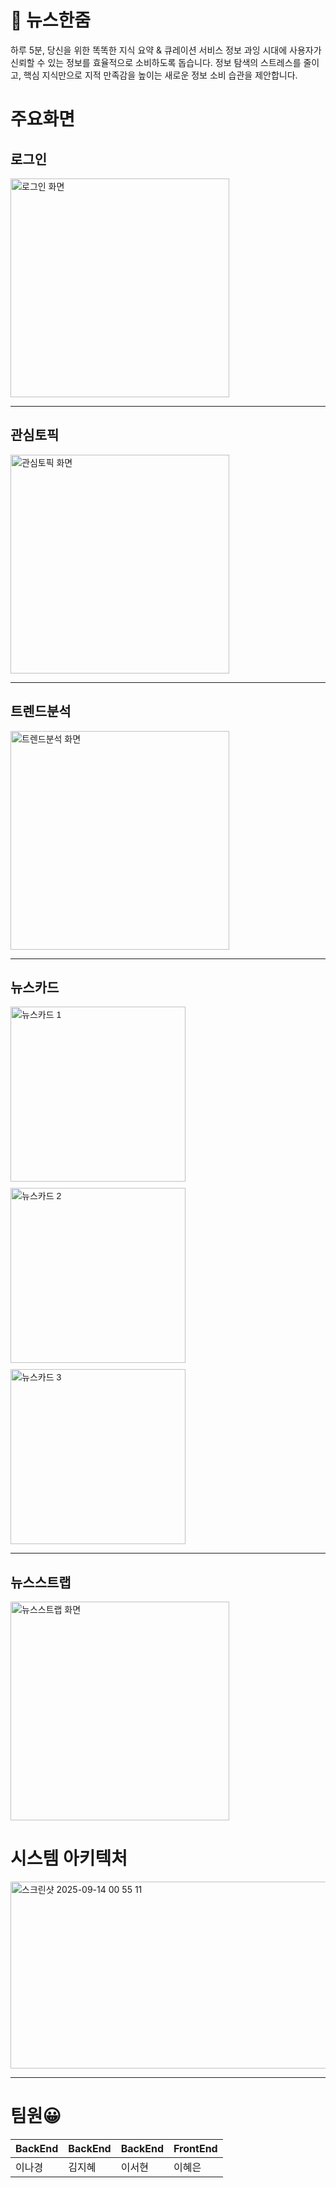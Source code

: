 <h1>📰 뉴스한줌</h1>
하루 5분, 당신을 위한 똑똑한 지식 요약 & 큐레이션 서비스 
정보 과잉 시대에 사용자가 신뢰할 수 있는 정보를 효율적으로 소비하도록 돕습니다. 
정보 탐색의 스트레스를 줄이고, 핵심 지식만으로 지적 만족감을 높이는 새로운 정보 소비 습관을 제안합니다.

<h1>주요화면</h1>

<div style="font-family: sans-serif;">
    <h2>로그인</h2>
    <img src="https://github.com/user-attachments/assets/c96b5694-ee47-4123-a575-c780588ff173" width="350" alt="로그인 화면">
    <hr>
    <h2>관심토픽</h2>
    <img src="https://github.com/user-attachments/assets/8a76fb4c-9aa4-4b49-97ea-4d7f6ef59072" width="350" alt="관심토픽 화면">
    <hr>
    <h2>트렌드분석</h2>
    <img src="https://github.com/user-attachments/assets/81340ca6-f529-4ef0-b67c-4f527c22ac79" width="350" alt="트렌드분석 화면">
    <hr>
    <h2>뉴스카드</h2>
    <div style="display: flex; flex-wrap: wrap; gap: 10px; align-items: flex-start;">
        <img src="https://github.com/user-attachments/assets/6a4fd945-2fe8-4385-92bf-8349c324ac9b" width="280" alt="뉴스카드 1">
        <img src="https://github.com/user-attachments/assets/72ff541f-acc7-456b-b78c-7dda4b80dc20" width="280" alt="뉴스카드 2">
        <img src="https://github.com/user-attachments/assets/9548c462-d21d-4724-a16f-823d617ccace" width="280" alt="뉴스카드 3">
    </div>
    <hr>
    <h2>뉴스스트랩</h2>
    <img src="https://github.com/user-attachments/assets/a0467c64-11ef-44d3-be01-8f7baa2d5a6f" width="350" alt="뉴스스트랩 화면">
</div>

<h1>시스템 아키텍처</h1>
<img width="676" height="299" alt="스크린샷 2025-09-14 00 55 11" src="https://github.com/user-attachments/assets/a2170354-b9db-41c7-b05b-ac487e08ae62" />

<hr>
<h1>팀원😀</h1>

| BackEnd | BackEnd | BackEnd | FrontEnd |
|---|---|---|---|
| 이나경 | 김지혜 | 이서현 | 이혜은 |
